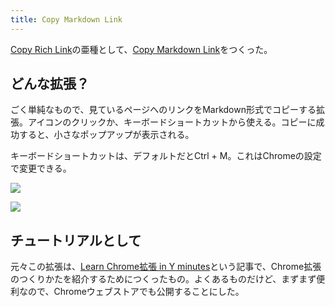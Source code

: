 ```yaml
---
title: Copy Markdown Link
---
```

[Copy Rich Link](https://chrome.google.com/webstore/detail/copy-rich-link/hikiamlgpdcabppakpmemaofmkgknpea)の亜種として、[Copy Markdown Link](https://chrome.google.com/webstore/detail/copy-markdown-link/gkceaaphhbeanfciglgpffnncfpipjpa)をつくった。

どんな拡張？
------

ごく単純なもので、見ているページへのリンクをMarkdown形式でコピーする拡張。アイコンのクリックか、キーボードショートカットから使える。コピーに成功すると、小さなポップアップが表示される。

キーボードショートカットは、デフォルトだとCtrl + M。これはChromeの設定で変更できる。

![](https://lh6.googleusercontent.com/0cFrxMPBxjGCCGVIHcZWauMt_gwxna2JsN0_6SNt0krO8FHAcnIzCZ1e09GxHSPh2w2nh8OemIWzZmU2IAgNRlUYFlbMZuFlWNh3_Mad-O_hxEh-0by0xFwPtNe5fEHtNRi0J2vrRgWiX9kVoctsZw)

![](https://lh6.googleusercontent.com/22KF9Eq31FjcMyPg8nSLMTiJpRC3uyE1f6KNio8h91IgjZCsGxl8H3M3JmPMvAHD0ds2xJH8pr4HFFsTjQ-1vpQKhVMkdd5OydqH4AqjsQGFMCLDuHYlWS7-uIod-ZBPl8_82ewR0Jawvh94a2arsw)

チュートリアルとして
----------

元々この拡張は、[Learn Chrome拡張 in Y minutes](https://r7kamura.com/articles/2022-05-18-learn-chrome-extention-in-y-minutes)という記事で、Chrome拡張のつくりかたを紹介するためにつくったもの。よくあるものだけど、まずまず便利なので、Chromeウェブストアでも公開することにした。
